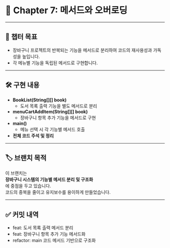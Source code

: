# 📖 Chapter 7: 메서드와 오버로딩

---

## 📌 챕터 목표

- 장바구니 프로젝트의 반복되는 기능을 메서드로 분리하여 코드의 재사용성과 가독성을 높입니다.
- 각 메뉴별 기능을 독립된 메서드로 구현합니다.

---

## 🛠️ 구현 내용

- **BookList(String[][] book)**  
  - 도서 목록 출력 기능을 별도 메서드로 분리
- **menuCartAddItem(String[][] book)**  
  - 장바구니 항목 추가 기능을 메서드로 구현
- **main()**
  - 메뉴 선택 시 각 기능별 메서드 호출
- **전체 코드 주석 및 정리**

---

## 🏷️ 브랜치 목적

이 브랜치는  
**장바구니 시스템의 기능별 메서드 분리 및 구조화**  
에 중점을 두고 있습니다.  
코드의 중복을 줄이고 유지보수를 용이하게 만들었습니다.

---

## ✅ 커밋 내역

- feat: 도서 목록 출력 메서드 분리
- feat: 장바구니 항목 추가 기능 메서드화
- refactor: main 코드 메서드 기반으로 구조화
